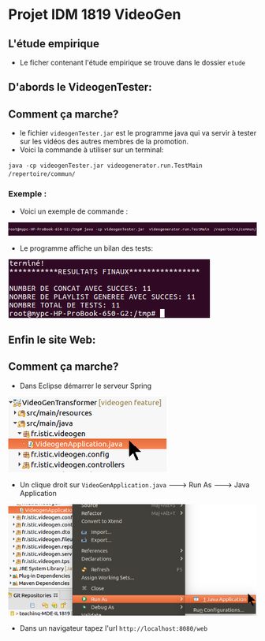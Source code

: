 # Projet IDM 1819  VideoGen

## L'étude empirique

* Le ficher contenant l'étude empirique se trouve dans le dossier `etude`

## D'abords le VideogenTester:
## Comment ça marche?

* le fichier `videogenTester.jar` est le programme java qui va servir à tester sur les vidéos des autres membres de la promotion.
* Voici la commande à utiliser sur un terminal:

`java -cp videogenTester.jar videogenerator.run.TestMain /repertoire/commun/ `


### Exemple : 
* Voici un exemple de commande :

![fig1](doc/fig3.png)

* Le programme affiche un bilan des tests:

![fig1](doc/fig4.png)


## Enfin le site Web:

## Comment ça marche?

* Dans Eclipse démarrer le serveur Spring

![fig1](doc/fig1.png)

* Un clique droit sur `VideoGenApplication.java`  ---> Run As ---> Java Application

![fig2](doc/fig2.png)

* Dans un navigateur tapez l'url `http://localhost:8080/web`

